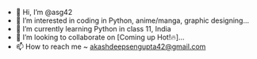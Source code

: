 - 👋 Hi, I’m @asg42
- 👀 I’m interested in coding in Python, anime/manga, graphic designing...
- 🌱 I’m currently learning Python in class 11, India
- 💞️ I’m looking to collaborate on [Coming up Hot!🔥]...
- 📫 How to reach me ~ akashdeepsengupta42@gmail.com

<!---
asg42/asg42 is a ✨ special ✨ repository because its `README.md` (this file) appears on your GitHub profile.
You can click the Preview link to take a look at your changes.
--->
